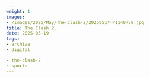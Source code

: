 ```yaml
---
weight: 1
images:
- /images/2025/May/The-Clash-2/20250517-P1140450.jpg
title: The Clash 2.
date: 2025-05-19
tags:
- archive
- digital

- the-clash-2
- sports
---
```


